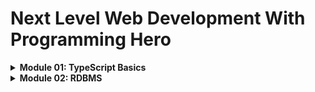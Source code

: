 # Next Level Web Development With Programming Hero

<details>
  <summary><strong>Module 01: TypeScript Basics</strong></summary>

- **Introduction to TypeScript**
- **Installation**
- **Basic Data Types**
- **Object, Optional, and Literal Types**
- **Functions**
- **Spread and Rest Operator**
- **Destructuring**
- **Type Alias**
- **Union and Intersection Types**
- **Ternary, Optional Chaining & Nullish Coalescing Operator**
- **Never, Unknown, and Nullable Types**

</details>

<details>
  <summary><strong>Module 02: RDBMS</strong></summary>

- **Anomalies**
- **Normalization:** Functional Dependencies, Transitive Dependencies
- **Normal Form:** 1NF, 2NF, 3NF
- **Fix Many-to-Many Issues**
- **Junction Table**
- **Lossy Decomposition**
- **Explore Basic SQL**
- **Install PostgreSQL**

</details>
